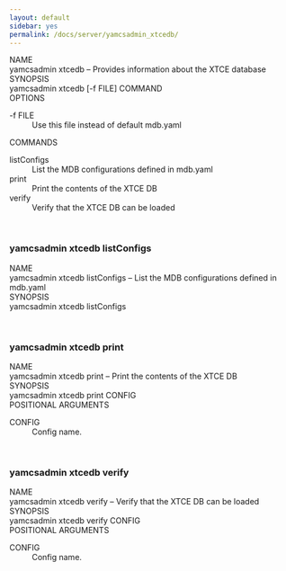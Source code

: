 ```yaml
---
layout: default
sidebar: yes
permalink: /docs/server/yamcsadmin_xtcedb/
---
```


<div class="man-title">NAME</div>
<div class="man-section">
    yamcsadmin xtcedb &ndash; Provides information about the XTCE database
</div>

<div class="man-title">SYNOPSIS</div>
<div class="man-synopsis">
    yamcsadmin xtcedb [-f FILE] COMMAND
</div>

<div class="man-title">OPTIONS</div>
<div class="man-section">
    <dl>
        <dt class="arg">-f FILE</dt>
        <dd>Use this file instead of default mdb.yaml</dd>
    </dl>
</div>

<div class="man-title">COMMANDS</div>
<div class="man-section">
    <dl>
        <dt class="arg">listConfigs</dt>
        <dd>List the MDB configurations defined in mdb.yaml</dd>
        <dt class="arg">print</dt>
        <dd>Print the contents of the XTCE DB</dd>
        <dt class="arg">verify</dt>
        <dd>Verify that the XTCE DB can be loaded</dd>
    </dl>
</div>

<p>&nbsp;</p>

### yamcsadmin xtcedb listConfigs

<div class="man-title">NAME</div>
<div class="man-section">
    yamcsadmin xtcedb listConfigs &ndash; List the MDB configurations defined in mdb.yaml
</div>

<div class="man-title">SYNOPSIS</div>
<div class="man-synopsis">
    yamcsadmin xtcedb listConfigs
</div>

<p>&nbsp;</p>

### yamcsadmin xtcedb print

<div class="man-title">NAME</div>
<div class="man-section">
    yamcsadmin xtcedb print &ndash; Print the contents of the XTCE DB
</div>

<div class="man-title">SYNOPSIS</div>
<div class="man-synopsis">
    yamcsadmin xtcedb print CONFIG
</div>

<div class="man-title">POSITIONAL ARGUMENTS</div>
<div class="man-section">
    <dl>
        <dt class="arg">CONFIG</dt>
        <dd>Config name.</dd>
    </dl>
</div>

<p>&nbsp;</p>

### yamcsadmin xtcedb verify

<div class="man-title">NAME</div>
<div class="man-section">
    yamcsadmin xtcedb verify &ndash; Verify that the XTCE DB can be loaded
</div>

<div class="man-title">SYNOPSIS</div>
<div class="man-synopsis">
    yamcsadmin xtcedb verify CONFIG
</div>

<div class="man-title">POSITIONAL ARGUMENTS</div>
<div class="man-section">
    <dl>
        <dt class="arg">CONFIG</dt>
        <dd>Config name.</dd>
    </dl>
</div>
